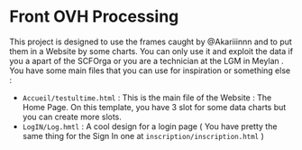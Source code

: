 # Front OVH Processing

This project is designed to use the frames caught by @Akariiinnn and to put them in a Website by some charts. You can only use it and exploit the data if you a apart of the SCFOrga or you are a technician at the LGM in Meylan . You have some main files that you can use for inspiration or something else :

- `Accueil/testultime.html` : This is the main file of the Website : The Home Page. On this template, you have 3 slot for some data charts but you can create more slots.
- `LogIN/Log.hmtl` : A cool design for a login page ( You have pretty the same thing for the Sign In one at `inscription/inscription.html` )
